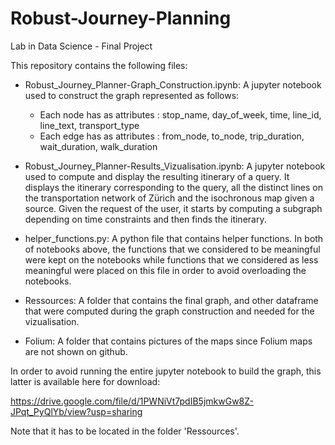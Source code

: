 # Robust-Journey-Planning

Lab in Data Science - Final Project

This repository contains the following files:

- Robust_Journey_Planner-Graph_Construction.ipynb: A jupyter notebook used to construct the graph represented as follows:
    - Each node has as attributes : stop_name, day_of_week, time, line_id, line_text, transport_type
    - Each edge has as attributes : from_node, to_node, trip_duration, wait_duration, walk_duration

- Robust_Journey_Planner-Results_Vizualisation.ipynb: A jupyter notebook used to compute and display the resulting itinerary of a query. It displays the itinerary corresponding to the query, all the distinct lines on the transportation network of Zürich and the isochronous map given a source. Given the request of the user, it starts by computing a subgraph depending on time constraints and then finds the itinerary.

- helper_functions.py: A python file that contains helper functions. In both of notebooks above, the functions that we considered to be meaningful were kept on the notebooks while functions that we considered as less meaningful were placed on this file in order to avoid overloading the notebooks.

- Ressources: A folder that contains the final graph, and other dataframe that were computed during the graph construction and needed for the vizualisation.

- Folium: A folder that contains pictures of the maps since Folium maps are not shown on github.

In order to avoid running the entire jupyter notebook to build the graph, this latter is available here for download:

https://drive.google.com/file/d/1PWNiVt7pdIB5jmkwGw8Z-JPqt_PyQlYb/view?usp=sharing

Note that it has to be located in the folder 'Ressources'.